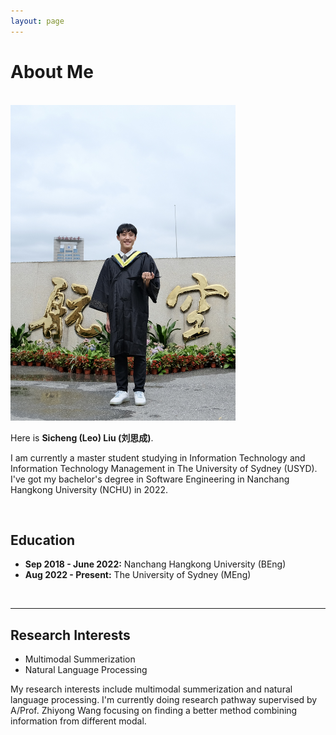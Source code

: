 ```yaml
---
layout: page
---
```


# About Me

<br>
<img src="Sicheng.jpg" class="floatpic" width="360" height="505">

Here is **Sicheng (Leo) Liu (刘思成)**.

I am currently a master student studying in Information Technology and Information Technology Management in The University of Sydney (USYD). I've got my bachelor's degree in Software Engineering in Nanchang Hangkong University (NCHU) in 2022.

<br>

## Education


- **Sep 2018 - June 2022:** Nanchang Hangkong University (BEng)
- **Aug 2022 - Present:** The University of Sydney (MEng)

<br>

---

## Research Interests

- Multimodal Summerization
- Natural Language Processing

My research interests include multimodal summerization and natural language processing. I'm currently doing research pathway supervised by A/Prof. Zhiyong Wang focusing on finding a better method combining information from different modal.

<br>

